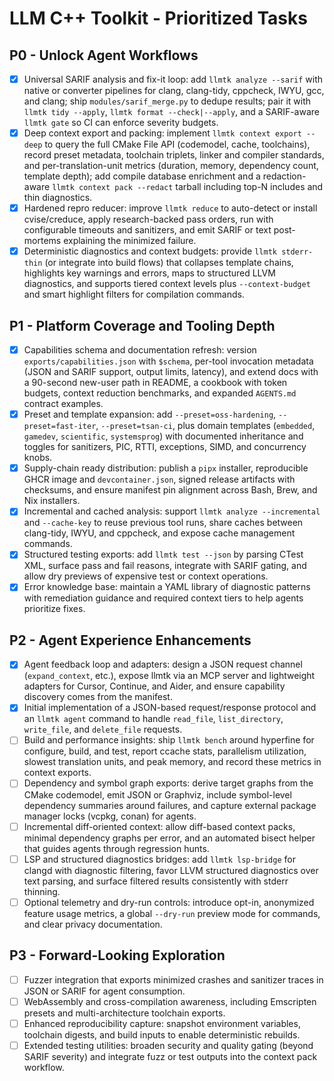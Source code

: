 # LLM C++ Toolkit - Prioritized Tasks

## P0 - Unlock Agent Workflows
- [X] Universal SARIF analysis and fix-it loop: add `llmtk analyze --sarif` with native or converter pipelines for clang, clang-tidy, cppcheck, IWYU, gcc, and clang; ship `modules/sarif_merge.py` to dedupe results; pair it with `llmtk tidy --apply`, `llmtk format --check|--apply`, and a SARIF-aware `llmtk gate` so CI can enforce severity budgets.
- [X] Deep context export and packing: implement `llmtk context export --deep` to query the full CMake File API (codemodel, cache, toolchains), record preset metadata, toolchain triplets, linker and compiler standards, and per-translation-unit metrics (duration, memory, dependency count, template depth); add compile database enrichment and a redaction-aware `llmtk context pack --redact` tarball including top-N includes and thin diagnostics.
- [X] Hardened repro reducer: improve `llmtk reduce` to auto-detect or install cvise/creduce, apply research-backed pass orders, run with configurable timeouts and sanitizers, and emit SARIF or text post-mortems explaining the minimized failure.
- [X] Deterministic diagnostics and context budgets: provide `llmtk stderr-thin` (or integrate into build flows) that collapses template chains, highlights key warnings and errors, maps to structured LLVM diagnostics, and supports tiered context levels plus `--context-budget` and smart highlight filters for compilation commands.

## P1 - Platform Coverage and Tooling Depth
- [X] Capabilities schema and documentation refresh: version `exports/capabilities.json` with `$schema`, per-tool invocation metadata (JSON and SARIF support, output limits, latency), and extend docs with a 90-second new-user path in README, a cookbook with token budgets, context reduction benchmarks, and expanded `AGENTS.md` contract examples.
- [X] Preset and template expansion: add `--preset=oss-hardening`, `--preset=fast-iter`, `--preset=tsan-ci`, plus domain templates (`embedded`, `gamedev`, `scientific`, `systemsprog`) with documented inheritance and toggles for sanitizers, PIC, RTTI, exceptions, SIMD, and concurrency knobs.
- [X] Supply-chain ready distribution: publish a `pipx` installer, reproducible GHCR image and `devcontainer.json`, signed release artifacts with checksums, and ensure manifest pin alignment across Bash, Brew, and Nix installers.
- [X] Incremental and cached analysis: support `llmtk analyze --incremental` and `--cache-key` to reuse previous tool runs, share caches between clang-tidy, IWYU, and cppcheck, and expose cache management commands.
- [X] Structured testing exports: add `llmtk test --json` by parsing CTest XML, surface pass and fail reasons, integrate with SARIF gating, and allow dry previews of expensive test or context operations.
- [X] Error knowledge base: maintain a YAML library of diagnostic patterns with remediation guidance and required context tiers to help agents prioritize fixes.

## P2 - Agent Experience Enhancements
- [X] Agent feedback loop and adapters: design a JSON request channel (`expand_context`, etc.), expose llmtk via an MCP server and lightweight adapters for Cursor, Continue, and Aider, and ensure capability discovery comes from the manifest.
- [X] Initial implementation of a JSON-based request/response protocol and an `llmtk agent` command to handle `read_file`, `list_directory`, `write_file`, and `delete_file` requests.
- [ ] Build and performance insights: ship `llmtk bench` around hyperfine for configure, build, and test, report ccache stats, parallelism utilization, slowest translation units, and peak memory, and record these metrics in context exports.
- [ ] Dependency and symbol graph exports: derive target graphs from the CMake codemodel, emit JSON or Graphviz, include symbol-level dependency summaries around failures, and capture external package manager locks (vcpkg, conan) for agents.
- [ ] Incremental diff-oriented context: allow diff-based context packs, minimal dependency graphs per error, and an automated bisect helper that guides agents through regression hunts.
- [ ] LSP and structured diagnostics bridges: add `llmtk lsp-bridge` for clangd with diagnostic filtering, favor LLVM structured diagnostics over text parsing, and surface filtered results consistently with stderr thinning.
- [ ] Optional telemetry and dry-run controls: introduce opt-in, anonymized feature usage metrics, a global `--dry-run` preview mode for commands, and clear privacy documentation.

## P3 - Forward-Looking Exploration
- [ ] Fuzzer integration that exports minimized crashes and sanitizer traces in JSON or SARIF for agent consumption.
- [ ] WebAssembly and cross-compilation awareness, including Emscripten presets and multi-architecture toolchain exports.
- [ ] Enhanced reproducibility capture: snapshot environment variables, toolchain digests, and build inputs to enable deterministic rebuilds.
- [ ] Extended testing utilities: broaden security and quality gating (beyond SARIF severity) and integrate fuzz or test outputs into the context pack workflow.
